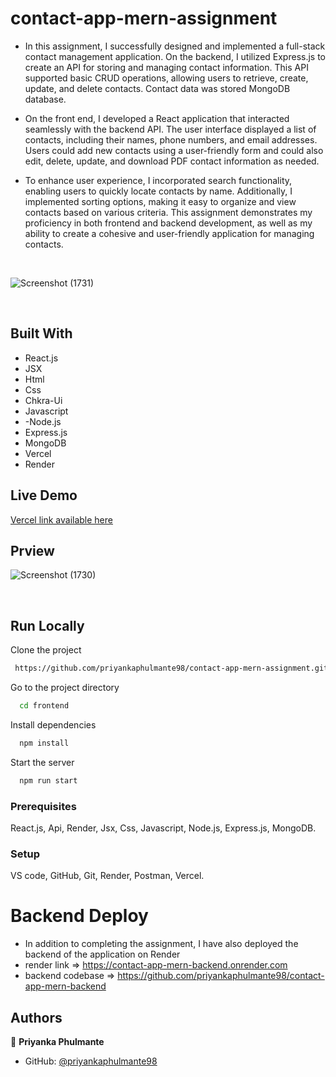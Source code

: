 # contact-app-mern-assignment

- In this assignment, I successfully designed and implemented a full-stack contact management application. On the backend, I utilized Express.js to create an API for storing and managing contact information. This API supported basic CRUD operations, allowing users to retrieve, create, update, and delete contacts. Contact data was stored MongoDB database.

- On the front end, I developed a React application that interacted seamlessly with the backend API. The user interface displayed a list of contacts, including their names, phone numbers, and email addresses. Users could add new contacts using a user-friendly form and could also edit, delete, update, and download PDF contact information as needed.

- To enhance user experience, I incorporated search functionality, enabling users to quickly locate contacts by name. Additionally, I implemented sorting options, making it easy to organize and view contacts based on various criteria. This assignment demonstrates my proficiency in both frontend and backend development, as well as my ability to create a cohesive and user-friendly application for managing contacts.
<br />

![Screenshot (1731)](https://github.com/priyankaphulmante98/contact-app-mern-assignment/assets/103947245/f144cab5-99e3-49c8-a73c-993cb7e76fa8)

<br />


## Built With

- React.js
- JSX
- Html 
- Css
- Chkra-Ui
- Javascript
- -Node.js
- Express.js
- MongoDB
- Vercel
- Render

## Live Demo 

[Vercel link available here]()

## Prview 


![Screenshot (1730)](https://github.com/priyankaphulmante98/contact-app-mern-assignment/assets/103947245/bfc116e4-9796-4f2e-884b-e06bb9b4553e)

<br />


## Run Locally

Clone the project

```bash
 https://github.com/priyankaphulmante98/contact-app-mern-assignment.git
```

Go to the project directory

```bash
  cd frontend
```

Install dependencies

```bash
  npm install
```

Start the server

```bash
  npm run start
```

### Prerequisites
React.js, Api, Render, Jsx, Css, Javascript, Node.js, Express.js, MongoDB.

### Setup
VS code, GitHub, Git, Render, Postman, Vercel.

# Backend Deploy

- In addition to completing the assignment, I have also deployed the backend of the application on Render
- render link => https://contact-app-mern-backend.onrender.com
- backend codebase => https://github.com/priyankaphulmante98/contact-app-mern-backend

## Authors

👤 **Priyanka Phulmante**

- GitHub: [@priyankaphulmante98](https://github.com/priyankaphulmante98)

